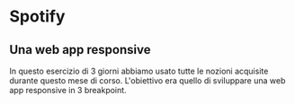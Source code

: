 # Spotify

## Una web app responsive

In questo esercizio di 3 giorni abbiamo usato tutte le nozioni acquisite durante questo mese di corso. L'obiettivo era quello di sviluppare una web app responsive in 3 breakpoint.